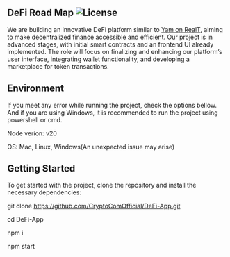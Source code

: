 ## DeFi Road Map ![License](https://img.shields.io/badge/License-MIT-blue.svg)

We are building an innovative DeFi platform similar to [Yam on RealT](https://staging-yam.realtoken.network), aiming to make decentralized finance accessible and efficient. 
Our project is in advanced stages, with initial smart contracts and an frontend UI already implemented.
The role will focus on finalizing and enhancing our platform’s user interface, integrating wallet functionality, and developing a marketplace for token transactions. 

## Environment

If you meet any error while running the project, check the options bellow. And if you are using Windows, it is recommended to run the project using powershell or cmd.

Node verion: v20

OS: Mac, Linux, Windows(An unexpected issue may arise)

## Getting Started

To get started with the project, clone the repository and install the necessary dependencies:

git clone https://github.com/CryptoComOfficial/DeFi-App.git

cd DeFi-App

npm i

npm start

